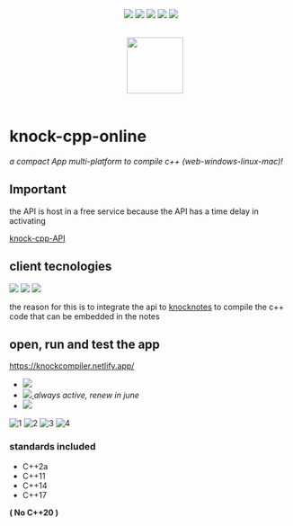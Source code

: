  <div align="center"> 
   <img src="https://img.shields.io/static/v1?label=update&message=last week&color=success">
   <img src="https://img.shields.io/static/v1?label=version&message=1.0.6&color=green">
   <img src="https://img.shields.io/static/v1?label=ports&message=electron&color=blue">
   <img src="https://img.shields.io/static/v1?label=licence&message=MIT&color=red">
   <img src="https://img.shields.io/static/v1?label=CONTRIBUTIONS&message=ALL WELCOME&color=green">
  
   
  
 </div>

<br/>

<div align="center">  
<code>
  <img src="https://i.imgur.com/cac0UeP.png" width="100px">
</code>
</div>

<br/>

# knock-cpp-online

_a compact App multi-platform to compile c++ (web-windows-linux-mac)!_


## Important

the API is host in a free service because  the API has a time delay in activating 

[knock-cpp-API](https://github.com/scyth3-c/knock-cpp-API)


## client tecnologies

   <img src="https://img.shields.io/static/v1?label=Node.js&message=v14.15.4&color=success">
   <img src="https://img.shields.io/static/v1?label=Vue&message=^2.6.11&color=green">
   <img src="https://img.shields.io/static/v1?label=Vuex&message=^3.6.2&color=brightgreen">



the reason for this is to integrate the api to [knocknotes](https://github.com/scyth3-c/vue-conponents)
to compile the c++ code that can be embedded in the notes

## open, run and test the app
  
  https://knockcompiler.netlify.app/

- <a href="https://knockcompiler.netlify.app/"> <img src="https://img.shields.io/badge/ WEB NETLIFY HOST-blue"> </a>
- <a href="https://knockcompiler.web.app/"> <img src="https://img.shields.io/badge/ WEB FIREBASE HOST-green"> </a> _always active, renew in june_
- <a href="https://github.com/scyth3-c/knock-cpp-online/releases/download/notes/Knock.Compiler.Setup.0.1.6.exe"> <img src="https://img.shields.io/badge/Download package-success">  </a>


![1](https://user-images.githubusercontent.com/52190352/152088973-dd839f1b-8b03-4209-a99c-157326a86df0.png)
![2](https://user-images.githubusercontent.com/52190352/152088998-bacb9622-95e0-4ab3-b33e-5ff70e56c8b6.png)
![3](https://user-images.githubusercontent.com/52190352/152089004-eaca947e-3d49-434b-94d1-eedcc5326ceb.png)
![4](https://user-images.githubusercontent.com/52190352/152089008-e37f99df-e743-43a1-9bd1-95479d852ce9.png)





### standards included
 - C++2a
 - C++11
 - C++14
 - C++17

**( No C++20 )**
